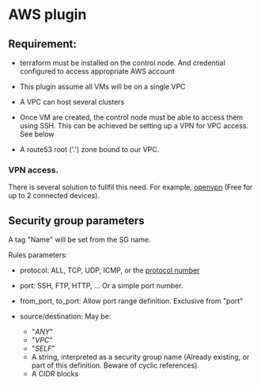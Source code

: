 # AWS plugin

## Requirement:

- terraform must be installed on the control node. And credential configured to access appropriate AWS account

- This plugin assume all VMs will be on a single VPC

- A VPC can host several clusters

- Once VM are created, the control node must be able to access them using SSH. This can be achieved be setting up a VPN for VPC access. See below

- A route53 root ('.') zone bound to our VPC.

### VPN access.

There is several solution to fullfil this need. For example, [openvpn](https://aws.amazon.com/marketplace/pp/B00MI40CAE/ref=mkt_wir_openvpn_byol) (Free for up to 2 connected devices). 

## Security group parameters

A tag "Name" will be set from the SG name.

Rules parameters:

- protocol: ALL, TCP, UDP, ICMP, or the [protocol number](https://www.iana.org/assignments/protocol-numbers/protocol-numbers.xhtml)

- port: SSH, FTP, HTTP, ... Or a simple port number.

- from_port, to_port: Allow port range definition. Exclusive from "port"

- source/destination: May be:
  - "_ANY_"
  - "_VPC_"
  - "_SELF_"
  - A string, interpreted as a security group name (Already existing, or part of this definition. Beware of cyclic references).
  - A CIDR blocks
  